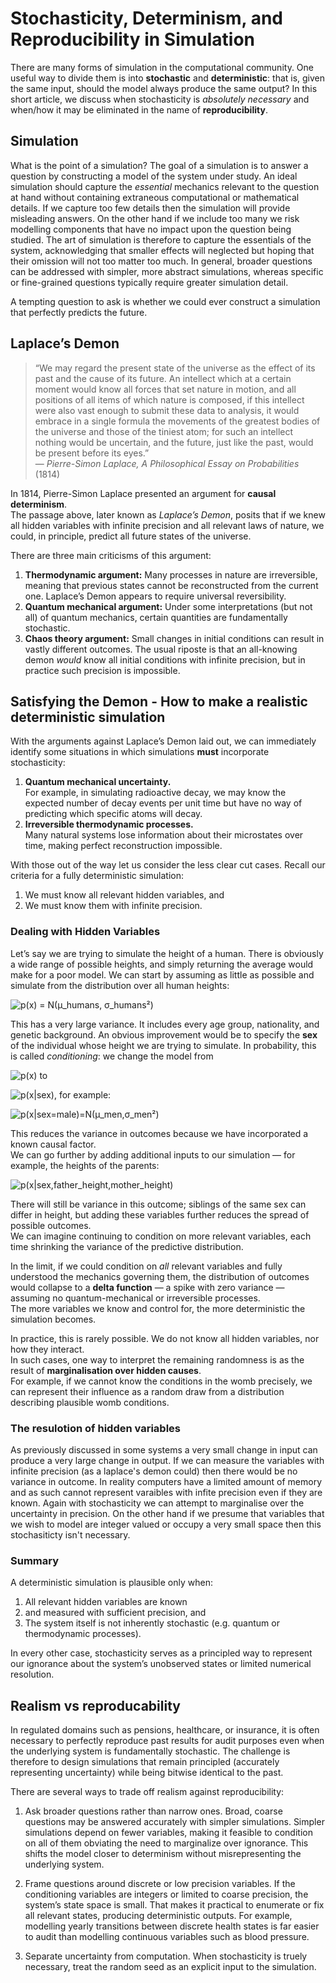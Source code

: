 # Stochasticity, Determinism, and Reproducibility in Simulation

There are many forms of simulation in the computational community.  One useful way to divide them is into **stochastic** and **deterministic**: that is, given the same input, should the model always produce the same output?  In this short article, we discuss when stochasticity is *absolutely necessary* and when/how it may be eliminated in the name of **reproducibility**.

## Simulation
What is the point of a simulation? The goal of a simulation is to answer a question by constructing a model of the system under study. An ideal simulation should capture the *essential* mechanics relevant to the question at hand without containing extraneous computational or mathematical details. If we capture too few details then the simulation will provide misleading answers. On the other hand if we include too many we risk modelling components that have no impact upon the question being studied. The art of simulation is therefore to capture the essentials of the system, acknowledging that smaller effects will neglected but hoping that their omission will not too matter too much. In general, broader questions can be addressed with simpler, more abstract simulations, whereas specific or fine-grained questions typically require greater simulation detail.

A tempting question to ask is whether we could ever construct a simulation that perfectly predicts the future.

## Laplace’s Demon

> “We may regard the present state of the universe as the effect of its past and the cause of its future. An intellect which at a certain moment would know all forces that set nature in motion, and all positions of all items of which nature is composed, if this intellect were also vast enough to submit these data to analysis, it would embrace in a single formula the movements of the greatest bodies of the universe and those of the tiniest atom; for such an intellect nothing would be uncertain, and the future, just like the past, would be present before its eyes.”  
> — *Pierre-Simon Laplace, A Philosophical Essay on Probabilities* (1814)

In 1814, Pierre-Simon Laplace presented an argument for **causal determinism**.  
The passage above, later known as *Laplace’s Demon*, posits that if we knew all hidden variables with infinite precision and all relevant laws of nature, we could, in principle, predict all future states of the universe.

There are three main criticisms of this argument:

1. **Thermodynamic argument:** Many processes in nature are irreversible, meaning that previous states cannot be reconstructed from the current one. Laplace’s Demon appears to require universal reversibility.  
2. **Quantum mechanical argument:** Under some interpretations (but not all) of quantum mechanics, certain quantities are fundamentally stochastic.  
3. **Chaos theory argument:** Small changes in initial conditions can result in vastly different outcomes. The usual riposte is that an all-knowing demon *would* know all initial conditions with infinite precision, but in practice such precision is impossible.

## Satisfying the Demon - How to make a realistic deterministic simulation
With the arguments against Laplace’s Demon laid out, we can immediately identify some situations in which simulations **must** incorporate stochasticity:

1. **Quantum mechanical uncertainty.**  
   For example, in simulating radioactive decay, we may know the expected number of decay events per unit time but have no way of predicting which specific atoms will decay.  
2. **Irreversible thermodynamic processes.**  
   Many natural systems lose information about their microstates over time, making perfect reconstruction impossible.


With those out of the way let us consider the less clear cut cases. Recall our criteria for a fully deterministic simulation:

1. We must know all relevant hidden variables, and  
2. We must know them with infinite precision.


### Dealing with Hidden Variables

Let’s say we are trying to simulate the height of a human.  There is obviously a wide range of possible heights, and simply returning the average would make for a poor model.  We can start by assuming as little as possible and simulate from the distribution over all human heights:

![p(x) = N(μ_humans, σ_humans²)](https://latex.codecogs.com/svg.image?p(x)=\mathcal{N}(\mu_{\text{humans}},\sigma_{\text{humans}}^2))

This has a very large variance. It includes every age group, nationality, and genetic background.  An obvious improvement would be to specify the **sex** of the individual whose height we are trying to simulate. In probability, this is called *conditioning*: we change the model from 

![p(x)](https://latex.codecogs.com/svg.image?p(x)) to 

![p(x|sex)](https://latex.codecogs.com/svg.image?p(x\mid\text{sex})), for example:

![p(x|sex=male)=N(μ_men,σ_men²)](https://latex.codecogs.com/svg.image?p(x\mid\text{sex}=\text{male})=\mathcal{N}(\mu_{\text{men}},\sigma_{\text{men}}^2))

This reduces the variance in outcomes because we have incorporated a known causal factor.  
We can go further by adding additional inputs to our simulation — for example, the heights of the parents:

![p(x|sex,father_height,mother_height)](https://latex.codecogs.com/svg.image?p(x\mid\text{sex},\text{father\_height},\text{mother\_height}))

There will still be variance in this outcome; siblings of the same sex can differ in height, but adding these variables further reduces the spread of possible outcomes.  
We can imagine continuing to condition on more relevant variables, each time shrinking the variance of the predictive distribution.  

In the limit, if we could condition on *all* relevant variables and fully understood the mechanics governing them, the distribution of outcomes would collapse to a **delta function** — a spike with zero variance — assuming no quantum-mechanical or irreversible processes.  
The more variables we know and control for, the more deterministic the simulation becomes.

In practice, this is rarely possible. We do not know all hidden variables, nor how they interact.  
In such cases, one way to interpret the remaining randomness is as the result of **marginalisation over hidden causes**.  
For example, if we cannot know the conditions in the womb precisely, we can represent their influence as a random draw from a distribution describing plausible womb conditions.



### The resulotion of hidden variables
As previously discussed in some systems a very small change in input can produce a very large change in output. If we can measure the variables with infinite precision (as a laplace's demon could) then there would be no variance in outcome. In reality computers have a limited amount of memory and as such cannot represent varaibles with infite precision even if they are known. Again with stochasticity we can attempt to marginalise over the uncertainty in precision. On the other hand if we presume that variables that we wish to model are integer valued or occupy a very small space then this stochasiticty isn't necessary.

### Summary
A deterministic simulation is plausible only when:

1. All relevant hidden variables are known  
2. and measured with sufficient precision, and
3. The system itself is not inherently stochastic (e.g. quantum or thermodynamic processes).

In every other case, stochasticity serves as a principled way to represent our ignorance about the system’s unobserved states or limited numerical resolution.

## Realism vs reproducability

In regulated domains such as pensions, healthcare, or insurance, it is often necessary to perfectly reproduce past results for audit purposes even when the underlying system is fundamentally stochastic. The challenge is therefore to design simulations that remain principled (accurately representing uncertainty) while being bitwise identical to the past.

There are several ways to trade off realism against reproducibility:

1. Ask broader questions rather than narrow ones.
Broad, coarse questions may be answered accurately with simpler simulations. Simpler simulations depend on fewer variables, making it feasible to condition on all of them obviating the need to marginalize over ignorance. This shifts the model closer to determinism without misrepresenting the underlying system.

2. Frame questions around discrete or low precision variables.
If the conditioning variables are integers or limited to coarse precision, the system’s state space is small. That makes it practical to enumerate or fix all relevant states, producing deterministic outputs. For example, modelling yearly transitions between discrete health states is far easier to audit than modelling continuous variables such as blood pressure.

3. Separate uncertainty from computation.
When stochasticity is truely necessary, treat the random seed as an explicit input to the simulation. 


